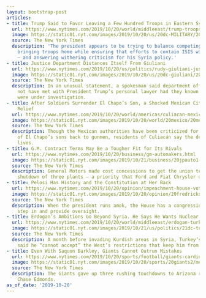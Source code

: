 ```yaml
---
layout: bootstrap-post
articles:
- title: Trump Said to Favor Leaving a Few Hundred Troops in Eastern Syria
  url: https://www.nytimes.com/2019/10/20/world/middleeast/trump-troops-syria-turkey.html
  image: https://static01.nyt.com/images/2019/10/20/us/20dc-MILITARY/20dc-MILITARY-facebookJumbo.jpg
  source: The New York Times
  description: 'The president appears to be trying to balance competing impulses:
    bringing troops home while ensuring that efforts to contain ISIS will continue
    — and answering withering criticism for his Syria policy.'
- title: Justice Department Distances Itself From Giuliani
  url: https://www.nytimes.com/2019/10/20/us/politics/rudy-giuliani-justice-department.html
  image: https://static01.nyt.com/images/2019/10/20/us/20dc-giuliani/20dc-giuliani-facebookJumbo.jpg
  source: The New York Times
  description: In an unusual statement, a spokesman said department officials would
    not have met with President Trump’s personal lawyer had they known his associates
    were under investigation.
- title: After Soldiers Surrender El Chapo’s Son, a Shocked Mexican City Sighs With
    Relief
  url: https://www.nytimes.com/2019/10/20/world/americas/culiacan-mexico-chapo-son.html
  image: https://static01.nyt.com/images/2019/10/20/world/20mexico/20mexico-facebookJumbo.jpg
  source: The New York Times
  description: Though the Mexican authorities have been criticized for releasing one
    of El Chapo’s sons back to gunmen, residents of Culiacán say the decision saved
    lives.
- title: G.M. Contract Terms May Be a Tougher Fit for Its Rivals
  url: https://www.nytimes.com/2019/10/20/business/gm-automakers.html
  image: https://static01.nyt.com/images/2019/10/21/business/20jpauto1-print/20auto1-facebookJumbo.jpg
  source: The New York Times
  description: General Motors made cost concessions to get the union to accept the
    shutdown of three plants — a priority that Ford and Fiat Chrysler don’t have.
- title: Pelosi Has History and the Constitution at Her Back
  url: https://www.nytimes.com/2019/10/20/opinion/impeachment-house-vote.html
  image: https://static01.nyt.com/images/2019/10/20/opinion/20fredrickson/20fredrickson-facebookJumbo.jpg
  source: The New York Times
  description: When the president runs amok, the House has a congressional duty to
    step in and provide oversight.
- title: Erdogan’s Ambitions Go Beyond Syria. He Says He Wants Nuclear Weapons.
  url: https://www.nytimes.com/2019/10/20/world/middleeast/erdogan-turkey-nuclear-weapons-trump.html
  image: https://static01.nyt.com/images/2019/10/21/us/politics/21dc-turkeynukes2-print/19dc-turkeynukes1-sub-facebookJumbo.jpg
  source: The New York Times
  description: A month before invading Kurdish areas in Syria, Turkey’s president
    said he “cannot accept” the West’s restrictions that keep him from a bomb.
- title: Even With Saquon Barkley, Giants Cannot Outrun Mistakes
  url: https://www.nytimes.com/2019/10/20/sports/football/giants-cardinals-score.html
  image: https://static01.nyt.com/images/2019/10/20/sports/20giants2/merlin_163036947_c3cab84b-b663-4b91-afdd-54d47a5d52d2-facebookJumbo.jpg
  source: The New York Times
  description: The Giants gave up three rushing touchdowns to Arizona running back
    Chase Edmonds.
as_of_date: '2019-10-20'
---
```



